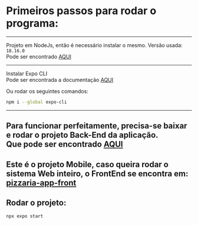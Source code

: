 # Primeiros passos para rodar o programa:

---

Projeto em NodeJs, então é necessário instalar o mesmo. Versão usada: `18.16.0`
\
Pode ser encontrado [AQUI](https://nodejs.org/dist/v18.16.0/)

---

Instalar Expo CLI\
Pode ser encontrada a documentação [AQUI](https://docs.expo.dev)

Ou rodar os seguintes comandos:
```bash
npm i --global expo-cli    
```
---
Para funcionar perfeitamente, precisa-se baixar e rodar o projeto Back-End da aplicação.
\
Que pode ser encontrado [AQUI](https://www.postgresql.org/download/)
---
Este é o projeto Mobile, caso queira rodar o sistema Web inteiro, o FrontEnd se encontra em:
[pizzaria-app-front](https://github.com/JoaoBoll/pizzaria-app-back)
---
## Rodar o projeto:
```bash
npx expo start
```

